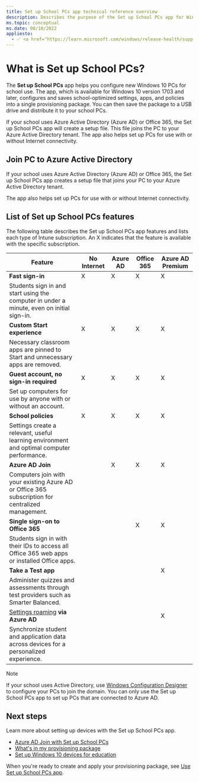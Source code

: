 ```yaml
---
title: Set up School PCs app technical reference overview
description: Describes the purpose of the Set up School PCs app for Windows 10 devices.
ms.topic: conceptual
ms.date: 08/10/2022
appliesto:
  - ✅ <a href="https://learn.microsoft.com/windows/release-health/supported-versions-windows-client" target="_blank">Windows 10</a>
---
```


# What is Set up School PCs?

The **Set up School PCs** app helps you configure new Windows 10 PCs for school use. The app, which is available for Windows 10 version 1703 and later, configures and saves school-optimized settings, apps, and policies into a single provisioning package. You can then save the package to a USB drive and distribute it to your school PCs.

If your school uses Azure Active Directory (Azure AD) or Office 365, the Set up
School PCs app will create a setup file. This file joins the PC to your Azure Active Directory tenant. The app also helps set up PCs for use with or without Internet connectivity.  

## Join PC to Azure Active Directory
If your school uses Azure Active Directory (Azure AD) or Office 365, the Set up
School PCs app creates a setup file that joins your PC to your Azure Active
Directory tenant. 

The app also helps set up PCs for use with or without Internet connectivity.

## List of Set up School PCs features
The following table describes the Set up School PCs app features and lists each type of Intune subscription. An X indicates that the feature is available with the specific subscription.

| Feature                                                                                                | No Internet | Azure AD | Office 365 | Azure AD Premium |
|--------------------------------------------------------------------------------------------------------|-------------|----------|------------|------------------|
| **Fast sign-in**                                                                                       | X           | X        | X          | X                |
| Students sign in and start using the computer in under a minute, even on initial sign-in.              |             |          |            |                  |
| **Custom Start experience**                                                                            | X           | X        | X          | X                |
| Necessary classroom apps are pinned to Start and unnecessary apps are removed.                         |             |          |            |                  |
| **Guest account, no sign-in required**                                                                 | X           | X        | X          | X                |
| Set up computers for use by anyone with or without an account.                                         |             |          |            |                  |
| **School policies**                                                                                    | X           | X        | X          | X                |
| Settings create a relevant, useful learning environment and optimal computer performance.              |             |          |            |                  |
| **Azure AD Join**                                                                                      |             | X        | X          | X                |
| Computers join with your existing Azure AD or Office 365 subscription for centralized management.      |             |          |            |                  |
| **Single sign-on to Office 365**                                                                       |             |          | X          | X                |
| Students sign in with their IDs to access all Office 365 web apps or installed Office apps.            |             |          |            |                  |
| **Take a Test app**                                                                                    |             |          |            | X                |
| Administer quizzes and assessments through test providers such as Smarter Balanced.                    |             |          |            |                  |
| [Settings roaming](/azure/active-directory/devices/enterprise-state-roaming-overview) **via Azure AD** |             |          |            | X                |
| Synchronize student and application data across devices for a personalized experience.                 |             |          |            |                  |

> [!NOTE]
>   If your school uses Active Directory, use [Windows Configuration
>   Designer](set-up-students-pcs-to-join-domain.md) 
>   to configure your PCs to join the domain. You can only use the Set up School
>   PCs app to set up PCs that are connected to Azure AD.

## Next steps  
Learn more about setting up devices with the Set up School PCs app.  
* [Azure AD Join with Set up School PCs](set-up-school-pcs-azure-ad-join.md)
* [What's in my provisioning package](set-up-school-pcs-provisioning-package.md)
* [Set up Windows 10 devices for education](set-up-windows-10.md) 

When you're ready to create and apply your provisioning package, see [Use Set up School PCs app](use-set-up-school-pcs-app.md).